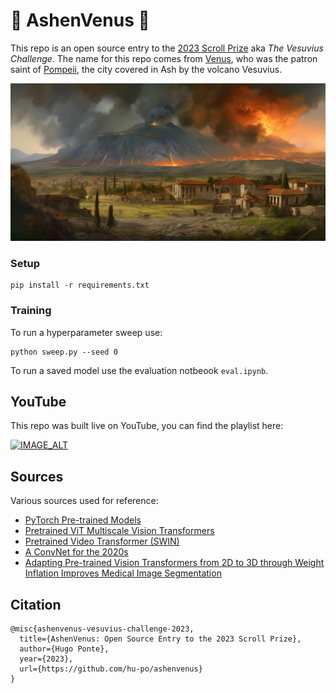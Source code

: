 # 🌋 AshenVenus 🌋

This repo is an open source entry to the [2023 Scroll Prize](https://scrollprize.org/) aka _The Vesuvius Challenge_. The name for this repo comes from [Venus](https://en.wikipedia.org/wiki/Venus_(mythology)#Iconography), who was the patron saint of [Pompeii](https://en.wikipedia.org/wiki/Pompeii), the city covered in Ash by the volcano Vesuvius.

![roman village at the foot of a large erupting volcano, ancient mosaic fresco, apocalypse, fantasy digital art, roman columns villa --v 5 --ar 2:1](images/banner.png)

### Setup

```
pip install -r requirements.txt
```

### Training

To run a hyperparameter sweep use:

```
python sweep.py --seed 0
```

To run a saved model use the evaluation notbeook `eval.ipynb`.

## YouTube

This repo was built live on YouTube, you can find the playlist here:

[![IMAGE_ALT](https://img.youtube.com/vi/J63V5n5OwMA/0.jpg)](https://youtube.com/playlist?list=PLwq2F0NejwX5Hc80-ExN9JfnbMAHR7HAn)

## Sources

Various sources used for reference:

- [PyTorch Pre-trained Models](https://pytorch.org/vision/main/models.html)
- [Pretrained ViT Multiscale Vision Transformers](https://arxiv.org/pdf/2104.11227.pdf)
- [Pretrained Video Transformer (SWIN)](https://github.com/pytorch/vision/blob/main/torchvision/models/video/swin_transformer.py)
- [A ConvNet for the 2020s](https://arxiv.org/pdf/2201.03545.pdf)
- [Adapting Pre-trained Vision Transformers from 2D to 3D through Weight Inflation Improves Medical Image Segmentation](https://proceedings.mlr.press/v193/zhang22a/zhang22a.pdf)


## Citation

```
@misc{ashenvenus-vesuvius-challenge-2023,
  title={AshenVenus: Open Source Entry to the 2023 Scroll Prize},
  author={Hugo Ponte},
  year={2023},
  url={https://github.com/hu-po/ashenvenus}
}
```